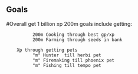 ## Goals
#Overall get 1 billion xp
200m goals include getting:
```
          200m Cooking through best gp/xp
          200m Farming through seeds in bank
```
```
    Xp through getting pets
          "m" Hunter  till herbi pet
          "m" Firemaking till phoenix pet
          "m" Fishing till tempo pet
```
